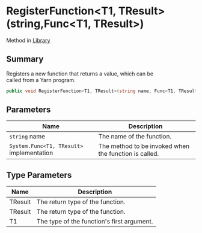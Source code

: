# RegisterFunction\<T1, TResult>(string,Func\<T1, TResult>)

Method in [Library](yarn.library.md)

## Summary

Registers a new function that returns a value, which can be\
called from a Yarn program.

```csharp
public void RegisterFunction<T1, TResult>(string name, Func<T1, TResult> implementation)
```

## Parameters

| Name                                      | Description                                           |
| ----------------------------------------- | ----------------------------------------------------- |
| `string` name                             | The name of the function.                             |
| `System.Func<T1, TResult>` implementation | The method to be invoked when the function is called. |

## Type Parameters

| Name    | Description                                |
| ------- | ------------------------------------------ |
| TResult | The return type of the function.           |
| TResult | The return type of the function.           |
| T1      | The type of the function's first argument. |
